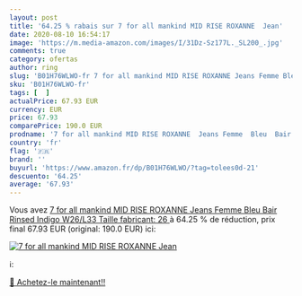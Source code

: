 ```yaml
---
layout: post
title: '64.25 % rabais sur 7 for all mankind MID RISE ROXANNE  Jean'
date: 2020-08-10 16:54:17
image: 'https://m.media-amazon.com/images/I/31Dz-Sz177L._SL200_.jpg'
comments: true
category: ofertas
author: ring
slug: 'B01H76WLWO-fr 7 for all mankind MID RISE ROXANNE Jeans Femme Bleu Bair...'
sku: 'B01H76WLWO-fr'
tags: [  ]
actualPrice: 67.93 EUR
currency: EUR
price: 67.93
comparePrice: 190.0 EUR
prodname: '7 for all mankind MID RISE ROXANNE  Jeans Femme  Bleu  Bair Rinsed Indigo   W26/L33  Taille fabricant: 26 '
country: 'fr'
flag: '🇫🇷'
brand: ''
buyurl: 'https://www.amazon.fr/dp/B01H76WLWO/?tag=tolees0d-21'
descuento: '64.25'
average: '67.93'
---
```


Vous avez [7 for all mankind MID RISE ROXANNE  Jeans Femme  Bleu  Bair Rinsed Indigo   W26/L33  Taille fabricant: 26 ](https://www.amazon.fr/dp/B01H76WLWO/?tag=tolees0d-21)  à  64.25 % de réduction, prix final  67.93 EUR (original: 190.0 EUR) ici:

[![7 for all mankind MID RISE ROXANNE  Jean](https://m.media-amazon.com/images/I/31Dz-Sz177L._SL200_.jpg)](https://www.amazon.fr/dp/B01H76WLWO/?tag=tolees0d-21)

ℹ️:


[🛒 Achetez-le maintenant!!](https://www.amazon.fr/dp/B01H76WLWO/?tag=tolees0d-21)
